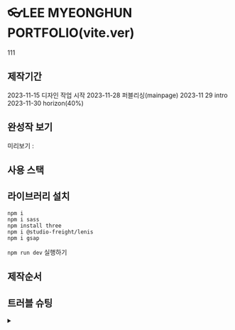 # 👓LEE MYEONGHUN PORTFOLIO(vite.ver)

111

## 제작기간

2023-11-15 디자인 작업 시작
2023-11-28 퍼블리싱(mainpage)
2023-11 29 intro
2023-11-30 horizon(40%)

## 완성작 보기

미리보기 :

<div align=center>
 
</div>

## 사용 스택

## 라이브러리 설치

```
npm i
npm i sass
npm install three
npm i @studio-freight/lenis
npm i gsap
```

`npm run dev` 실행하기

## 제작순서

## 트러블 슈팅

<details>
<summary></summary>

- ####

</details>
